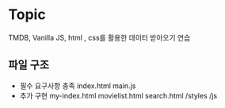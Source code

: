 # Topic

TMDB, Vanilla JS, html , css를 활용한 데이터 받아오기 연습

## 파일 구조

- 필수 요구사항 충족
  index.html
  main.js
- 추가 구현
  my-index.html
  movielist.html
  search.html
  /styles
  /js
